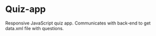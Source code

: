 # Quiz-app
Responsive JavaScript quiz app. 
Communicates with back-end to get data.xml file with questions.
